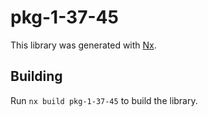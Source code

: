 # pkg-1-37-45

This library was generated with [Nx](https://nx.dev).

## Building

Run `nx build pkg-1-37-45` to build the library.
